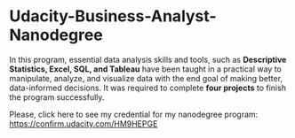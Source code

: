# Udacity-Business-Analyst-Nanodegree

In this program, essential data analysis skills and tools, such as **Descriptive Statistics, Excel, SQL, and Tableau** have been taught in a practical way to manipulate, analyze, and visualize data with the end goal of making better, data-informed decisions. It was required to complete **four projects** to finish the program successfully.  

Please, click here to see my credential for my nanodegree program: https://confirm.udacity.com/HM9HEPGE
